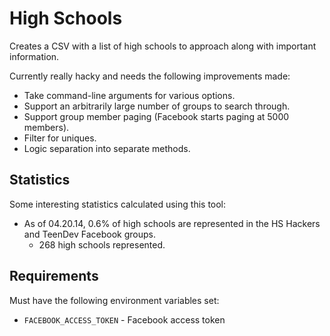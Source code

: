 # High Schools

Creates a CSV with a list of high schools to approach along with important
information.

Currently really hacky and needs the following improvements made:

* Take command-line arguments for various options.
* Support an arbitrarily large number of groups to search through.
* Support group member paging (Facebook starts paging at 5000 members).
* Filter for uniques.
* Logic separation into separate methods.

## Statistics

Some interesting statistics calculated using this tool:

* As of 04.20.14, 0.6% of high schools are represented in the HS Hackers and
  TeenDev Facebook groups.
  * 268 high schools represented.

## Requirements

Must have the following environment variables set:

* `FACEBOOK_ACCESS_TOKEN` - Facebook access token
